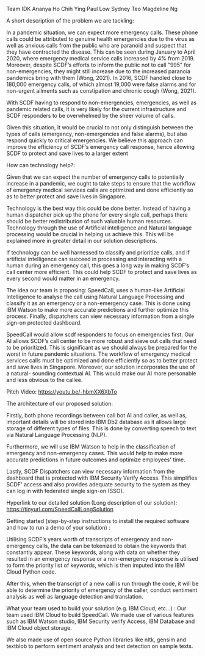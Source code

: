 
Team IDK
Ananya
Ho Chih Ying
Paul Low
Sydney Teo
Magdeline Ng

A short description of the problem we are tackling:

In a pandemic situation, we can expect more emergency calls. These phone calls could be attributed to genuine health emergencies due to the virus as well as anxious calls from the public who are paranoid and suspect that they have contracted the disease. This can be seen during January to April 2020, where emergency medical service calls increased by 4% from 2019. Moreover, despite SCDF’s efforts to inform the public not to call "995" for non-emergencies, they might still increase due to the increased paranoia pandemics bring with them (Wong, 2021). In 2016, SCDF handled close to 180,000 emergency calls, of which almost 19,000 were false alarms and for non-urgent ailments such as constipation and chronic cough (Wong, 2021).

With SCDF having to respond to non-emergencies, emergencies, as well as pandemic related calls, it is very likely for the current infrastructure and SCDF responders to be overwhelmed by the sheer volume of calls.

Given this situation, it would be crucial to not only distinguish between the types of calls (emergency, non-emergencies and false alarms), but also respond quickly to critical emergencies. We believe this approach can improve the efficiency of SCDF’s emergency call response, hence allowing SCDF to protect and save lives to a larger extent 



How can technology help?:

Given that we can expect the number of emergency calls to potentially increase in a pandemic, we ought to take steps to ensure that the workflow of emergency medical services calls are optimized and done efficiently so as to better protect and save lives in Singapore. 

Technology is the best way this could be done better. Instead of having a human dispatcher pick up the phone for every single call, perhaps there should be better redistribution of such valuable human resources. Technology through the use of Artificial intelligence and Natural language processing would be crucial in helping us achieve this. This will be explained more in greater detail in our solution descriptions. 

If technology can be well harnessed to classify and prioritize calls, and if artificial intelligence can succeed in processing and interacting with a human during an emergency call, this goes a long way in making SCDF’s call center more efficient. This could help SCDF to protect and save lives as every second would matter in an emergency. 




The idea our team is proposing:
SpeedCall, uses a human-like Artificial Intelligence to analyse the call using Natural Language Processing and classify it as an emergency or a non-emergency case. This is done using IBM Watson to make more accurate predictions and further optimize this process. Finally, dispatchers can view necessary information from a single sign-on protected dashboard.

SpeedCall would allow scdf responders to focus on emergencies first. Our AI allows SCDF’s call center to be more robust and sieve out calls that need to be prioritized. This is significant as we should always be prepared for the worst in future pandemic situations. The workflow of emergency medical services calls must be optimized and done efficiently so as to better protect and save lives in Singapore. Moreover, our solution incorporates the use of a natural- sounding contextual AI. This would make our AI more personable and less obvious to the callee. 



Pitch Video:
https://youtu.be/-hbmXX6XbTo



The architecture of our proposed solution:

Firstly, both phone recordings between call bot AI and caller, as well as, important details will be stored into IBM Db2 database as it allows large storage of different types of files. This is done by converting speech to text via Natural Language Processing (NLP).

Furthermore, we will use IBM Watson to help in the classification of emergency and non-emergency cases. This would help to make more accurate predictions in future outcomes and optimize employees' time.

Lastly, SCDF Dispatchers can view necessary information from the dashboard that is protected with IBM Security Verify Access. This simplifies SCDF' access and also provides adequate security to the system as they can log in with federated single sign-on (SSO). 



Hyperlink to our detailed solution (Long description of our solution):
https://tinyurl.com/SpeedCallLongSolution



Getting started (step-by-step instructions to install the required software and how to run a demo of your solution) :

Utilising SCDF’s years worth of transcripts of emergency and non-emergency calls, the data can be tokenized to obtain the keywords that constantly appear. These keywords, along with data on whether they resulted in an emergency response or a non-emergency response is utilised to form the priority list of keywords, which is then imputed into the IBM Cloud Python code. 

After this, when the transcript of a new call is run through the code, it will be able to determine the priority of emergency of the caller, conduct sentiment analysis as well as language detection and translation. 



What your team used to build your solution (e.g. IBM Cloud, etc…) :
Our team used IBM Cloud to build SpeedCall. We made use of various features such as IBM Watson studio, IBM Security verify Access, IBM Database and IBM Cloud object storage.

We also made use of open source Python libraries like nltk, gensim and textblob to perform sentiment analysis and text detection on sample texts.




